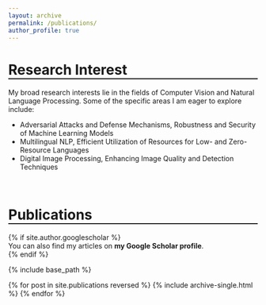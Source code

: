 ```yaml
---
layout: archive
permalink: /publications/
author_profile: true
---
```

<h1 style="border-bottom: 2px solid;">Research Interest</h1>

My broad research interests lie in the fields of Computer Vision and Natural Language Processing. Some of the specific areas I am eager to explore include:
- Adversarial Attacks and Defense Mechanisms, Robustness and Security of Machine Learning Models
- Multilingual NLP, Efficient Utilization of Resources for Low- and Zero-Resource Languages
- Digital Image Processing, Enhancing Image Quality and Detection Techniques
<!-- - Cross-Modal Learning, Integrating Visual, Textual, and Acoustic Data for Advanced AI Systems -->

<br>
<h1 style="border-bottom: 2px solid;">Publications</h1>
{% if site.author.googlescholar %}
  <div class="wordwrap">You can also find my articles on <a href="https://scholar.google.com/citations?hl=en&authuser=1&user=HwhiMM8AAAAJ" target="_blank" style="text-decoration:none; font-weight: bold;">my Google Scholar profile</a>.</div>
{% endif %}

{% include base_path %}

{% for post in site.publications reversed %}
  {% include archive-single.html %}
{% endfor %}
